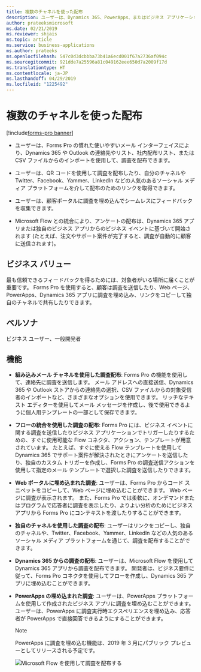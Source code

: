 ```yaml
---
title: 複数のチャネルを使った配布
description: ユーザーは、Dynamics 365、PowerApps、またはビジネス アプリケーションからワンクリックで調査を配布できます。
author: prateeksmicrosoft
ms.date: 02/21/2019
ms.reviewer: shjais
ms.topic: article
ms.service: business-applications
ms.author: prateeks
ms.openlocfilehash: 547c0d3dcbbba73b41a6ecd001f67a2736af094c
ms.sourcegitcommit: 921dde7a25596a81c049162eee650d7a2009f17d
ms.translationtype: HT
ms.contentlocale: ja-JP
ms.lasthandoff: 04/29/2019
ms.locfileid: "1225492"
---
```

#  <a name="distribute-using-multiple-channels"></a>複数のチャネルを使った配布
[!include[forms-pro banner](../includes/forms-pro.md)]


- ユーザーは、Forms Pro の慣れた使いやすいメール インターフェイスにより、Dynamics 365 や Outlook の連絡先やリスト、社内配布リスト、または CSV ファイルからのインポートを使用して、調査を配布できます。

- ユーザーは、QR コードを使用して調査を配布したり、自分のチャネルや Twitter、Facebook、Yammer、LinkedIn などの人気のあるソーシャル メディア プラットフォームを介して配布のためのリンクを取得できます。

- ユーザーは、顧客ポータルに調査を埋め込んでシームレスにフィードバックを収集できます。

- Microsoft Flow との統合により、アンケートの配布は、Dynamics 365 アプリまたは独自のビジネス アプリからのビジネス イベントに基づいて開始されます (たとえば、注文やサポート案件が完了すると、調査が自動的に顧客に送信されます)。


## <a name="business-value"></a>ビジネス バリュー 

最も信頼できるフィードバックを得るためには、対象者がいる場所に届くことが重要です。 Forms Pro を使用すると、顧客は調査を送信したり、Web ページ、PowerApps、Dynamics 365 アプリに調査を埋め込み、リンクをコピーして独自のチャネルで共有したりできます。

## <a name="personas"></a>ペルソナ

ビジネス ユーザー、一般開発者

## <a name="features"></a>機能

- **組み込みメール チャネルを使用した調査配布**: Forms Pro の機能を使用して、連絡先に調査を送信します。 メール アドレスへの直接送信、Dynamics 365 や Outlook ストアからの連絡先の選択、CSV ファイルからの対象受信者のインポートなど、さまざまなオプションを使用できます。 リッチなテキスト エディターを使用してメール メッセージを作成し、後で使用できるように個人用テンプレートの一部として保存できます。

- **フローの統合を使用した調査の配布**: Forms Pro には、ビジネス イベントに関する調査を送信したりビジネス アプリケーションでトリガーしたりするための、すぐに使用可能な Flow コネクタ、アクション、テンプレートが用意されています。 たとえば、すぐに使える Flow テンプレートを使用して Dynamics 365 でサポート案件が解決されたときにアンケートを送信したり、独自のカスタム トリガーを作成し、Forms Pro の調査送信アクションを使用して指定のメール テンプレートで選択した調査を送信したりできます。 

- **Web ポータルに埋め込まれた調査**: ユーザーは、Forms Pro からコード スニペットをコピーして、Web ページに埋め込むことができます。 Web ページに調査が表示されます。 また、Forms Pro では柔軟に、オンデマンドまたはプログラムで応答者に調査を表示したり、よりよい分析のためにビジネス アプリから Forms Pro にコンテキストを渡したりすることができます。

- **独自のチャネルを使用した調査の配布**: ユーザーはリンクをコピーし、独自のチャネルや、Twitter、Facebook、Yammer、LinkedIn などの人気のあるソーシャル メディア プラットフォームを通じて、調査を配布することができます。

- **Dynamics 365 からの調査の配布**: ユーザーは、Microsoft Flow を使用して Dynamics 365 アプリから調査を配布できます。 開発者は、ビジネス要件に従って、Forms Pro コネクタを使用してフローを作成し、Dynamics 365 アプリに埋め込むことができます。

- **PowerApps の埋め込まれた調査**: ユーザーは、PowerApps プラットフォームを使用して作成されたビジネス アプリに調査を埋め込むことができます。 ユーザーは、PowerApps に調査実行時エクスペリエンスを埋め込み、応答者が PowerApps で直接回答できるようにすることができます。

    > [!NOTE]
    > PowerApps に調査を埋め込む機能は、2019 年 3 月にパブリック プレビューとしてリリースされる予定です。

    ![Microsoft Flow を使用して調査を配布する](media/distribute-using-flow.png "Microsoft Flow を使用して調査を配布する")
